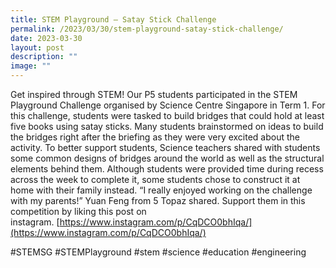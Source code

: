 ```yaml
---
title: STEM Playground – Satay Stick Challenge
permalink: /2023/03/30/stem-playground-satay-stick-challenge/
date: 2023-03-30
layout: post
description: ""
image: ""
---
```

Get inspired through STEM! Our P5 students participated in the STEM Playground Challenge organised by Science Centre Singapore in Term 1. For this challenge, students were tasked to build bridges that could hold at least five books using satay sticks. Many students brainstormed on ideas to build the bridges right after the briefing as they were very excited about the activity. To better support students, Science teachers shared with students some common designs of bridges around the world as well as the structural elements behind them. Although students were provided time during recess across the week to complete it, some students chose to construct it at home with their family instead. “I really enjoyed working on the challenge with my parents!” Yuan Feng from 5 Topaz shared. Support them in this competition by liking this post on instagram. [https://www.instagram.com/p/CqDCO0bhIqa/](https://www.instagram.com/p/CqDCO0bhIqa/)

#STEMSG #STEMPlayground #stem #science #education #engineering